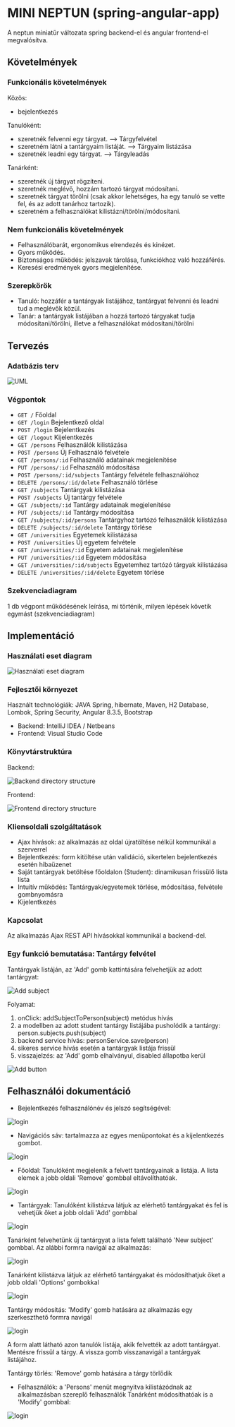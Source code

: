 # MINI NEPTUN (spring-angular-app)
A neptun miniatűr változata spring backend-el és angular frontend-el megvalósítva.

## Követelmények
### Funkcionális követelmények
Közös:
- bejelentkezés

Tanulóként:
- szeretnék felvenni egy tárgyat. --> Tárgyfelvétel
- szeretném látni a tantárgyaim listáját. --> Tárgyaim listázása
- szeretnék leadni egy tárgyat. --> Tárgyleadás

Tanárként:
- szeretnék új tárgyat rögzíteni.
- szeretnék meglévő, hozzám tartozó tárgyat módosítani.
- szeretnék tárgyat törölni (csak akkor lehetséges, ha egy tanuló se vette fel, és az adott tanárhoz tartozik).
- szeretném a felhasználókat kilistázni/törölni/módosítani.

### Nem funkcionális követelmények
- Felhasználóbarát, ergonomikus elrendezés és kinézet.
- Gyors működés.
- Biztonságos működés: jelszavak tárolása, funkciókhoz való hozzáférés.
- Keresési eredmények gyors megjelenítése.

### Szerepkörök
- Tanuló: hozzáfér a tantárgyak listájához, tantárgyat felvenni és leadni tud a meglévők közül.
- Tanár: a tantárgyak listájában a hozzá tartozó tárgyakat tudja módosítani/törölni, illetve a felhasználókat módosítani/törölni

## Tervezés

### Adatbázis terv
![](https://i.ibb.co/LZY5StC/image.png "UML")

### Végpontok
- `GET /` Főoldal
- `GET /login` Bejelentkező oldal
- `POST /login` Bejelentkezés
- `GET /logout` Kijelentkezés
- `GET /persons` Felhasználók kilistázása
- `POST /persons` Új Felhasználó felvétele
- `GET /persons/:id` Felhasználó adatainak megjelenítése
- `PUT /persons/:id` Felhasználó módosítása
- `POST /persons/:id/subjects` Tantárgy felvétele felhasználóhoz
- `DELETE /persons/:id/delete` Felhasználó törlése
- `GET /subjects` Tantárgyak kilistázása
- `POST /subjects` Új tantárgy felvétele
- `GET /subjects/:id` Tantárgy adatainak megjelenítése
- `PUT /subjects/:id` Tantárgy módosítása
- `GET /subjects/:id/persons` Tantárgyhoz tartózó felhasználók kilistázása
- `DELETE /subjects/:id/delete` Tantárgy törlése
- `GET /universities` Egyetemek kilistázása
- `POST /universities` Új egyetem felvétele
- `GET /universities/:id` Egyetem adatainak megjelenítése
- `PUT /universities/:id` Egyetem módosítása
- `GET /universities/:id/subjects` Egyetemhez tartózó tárgyak kilistázása
- `DELETE /universities/:id/delete` Egyetem törlése

### Szekvenciadiagram
1 db végpont működésének leírása, mi történik, milyen lépések követik egymást (szekvenciadiagram)

## Implementáció

### Használati eset diagram
![](https://i.ibb.co/XVnTKR8/hasznalati-eset-diagram.png "Használati eset diagram")

### Fejlesztői környezet
Használt technológiák: JAVA Spring, hibernate, Maven, H2 Database, Lombok, Spring Security, Angular 8.3.5, Bootstrap
- Backend: IntelliJ IDEA / Netbeans
- Frontend: Visual Studio Code

### Könyvtárstruktúra
Backend:

![](https://i.ibb.co/8YvjjzL/struktura.png "Backend directory structure")

Frontend:

![](https://i.ibb.co/18s9Qcg/image.png "Frontend directory structure")

### Kliensoldali szolgáltatások
- Ajax hívások: az alkalmazás az oldal újratöltése nélkül kommunikál a szerverrel
- Bejelentkezés: form kitöltése után validáció, sikertelen bejelentkezés esetén hibaüzenet
- Saját tantárgyak betöltése főoldalon (Student): dinamikusan frissülő lista lista
- Intuitív működés: Tantárgyak/egyetemek törlése, módosítása, felvétele gombnyomásra
- Kijelentkezés

### Kapcsolat
Az alkalmazás Ajax REST API hívásokkal kommunikál a backend-del.

### Egy funkció bemutatása: Tantárgy felvétel
Tantárgyak listáján, az 'Add' gomb kattintására felvehetjük az adott tantárgyat:

![](https://i.ibb.co/JsmBgB2/Untitled.png "Add subject")

Folyamat:
1. onClick: addSubjectToPerson(subject) metódus hívás
2. a modellben az adott student tantárgy listájába pusholódik a tantárgy: person.subjects.push(subject)
3. backend service hívás: personService.save(person)
4. sikeres service hívás esetén a tantárgyak listája frissül
5. visszajelzés: az 'Add' gomb elhalványul, disabled állapotba kerül

![](https://i.ibb.co/9VmX1Sw/image.png "Add button")

## Felhasználói dokumentáció
- Bejelentkezés felhasználónév és jelszó segítségével:

![](https://i.ibb.co/VTpXTXR/image.png "login")
- Navigációs sáv: tartalmazza az egyes menüpontokat és a kijelentkezés gombot.

![](https://i.ibb.co/bQcv4rK/image.png "login")

- Főoldal: Tanulóként megjelenik a felvett tantárgyainak a listája. A lista elemek a jobb oldali 'Remove' gombbal eltávolíthatóak.

![](https://i.ibb.co/Cm0GWSC/image.png "login")

- Tantárgyak: 
Tanulóként kilistázva látjuk az elérhető tantárgyakat és fel is vehetjük őket a jobb oldali 'Add' gombbal

![](https://i.ibb.co/DDCCkHN/image.png "login")

Tanárként felvehetünk új tantárgyat a lista felett található 'New subject' gombbal. Az alábbi formra navigál az alkalmazás:

![](https://i.ibb.co/cbNMZ3F/image.png "login")

Tanárként kilistázva látjuk az elérhető tantárgyakat és módosíthatjuk őket a jobb oldali 'Options' gombokkal

![](https://i.ibb.co/wMBpHnQ/image.png "login")

Tantárgy módosítás: 'Modify' gomb hatására az alkalmazás egy szerkeszthető formra navigál

![](https://i.ibb.co/N9C8vqP/image.png "login")

A form alatt látható azon tanulók listája, akik felvették az adott tantárgyat.
Mentésre frissül a tárgy. A vissza gomb visszanavigál a tantárgyak listájához.

Tantárgy törlés: 'Remove' gomb hatására a tárgy törlődik

- Felhasználók: a 'Persons' menüt megnyitva kilistázódnak az alkalmazásban szereplő felhasználók
Tanárként módosíthatóak is a 'Modify' gombbal:

![](https://i.ibb.co/kg7Vw26/image.png "login")
